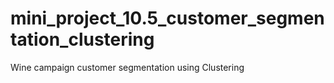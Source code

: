 # mini_project_10.5_customer_segmentation_clustering
 Wine campaign customer segmentation using Clustering 
